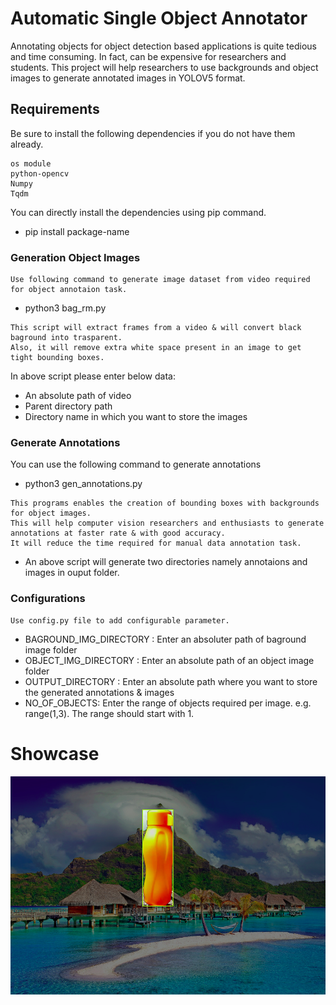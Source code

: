 # Automatic Single Object Annotator

Annotating objects for object detection based applications is quite tedious and time consuming. 
In fact, can be expensive for researchers and students. 
This project will help researchers to use backgrounds and object images to 
generate annotated images in YOLOV5 format. 

## Requirements

Be sure to install the following dependencies if you do not have them already.

```
os module
python-opencv
Numpy 
Tqdm
```
You can directly install the dependencies using pip command.
- pip install package-name

### Generation Object Images

```
Use following command to generate image dataset from video required for object annotaion task.
```
- python3 bag_rm.py

```
This script will extract frames from a video & will convert black baground into trasparent. 
Also, it will remove extra white space present in an image to get tight bounding boxes.
```
In above script please enter below data:
- An absolute path of  video
- Parent directory path 
- Directory name in which you want to store the images

### Generate Annotations

You can use the following command to generate annotations

- python3 gen_annotations.py

``` 
This programs enables the creation of bounding boxes with backgrounds for object images.
This will help computer vision researchers and enthusiasts to generate annotations at faster rate & with good accuracy.
It will reduce the time required for manual data annotation task.
```
- An above script will generate two directories namely annotaions and images in ouput folder.

### Configurations
```
Use config.py file to add configurable parameter.
```
- BAGROUND_IMG_DIRECTORY : Enter an absoluter path of baground image folder
- OBJECT_IMG_DIRECTORY : Enter an absolute path of an object image folder
- OUTPUT_DIRECTORY : Enter an absolute path where you want to store the generated annotations & images
- NO_OF_OBJECTS: Enter the range of objects required per image. e.g. range(1,3). The range should start with 1.

# Showcase

![sample.png](sample.png)
